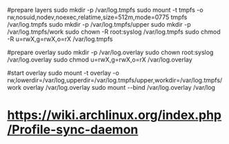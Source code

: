 #prepare layers
sudo mkdir -p /var/log.tmpfs
sudo mount -t tmpfs -o rw,nosuid,nodev,noexec,relatime,size=512m,mode=0775 tmpfs /var/log.tmpfs
sudo mkdir -p /var/log.tmpfs/upper
sudo mkdir -p /var/log.tmpfs/work
sudo chown -R root:syslog /var/log.tmpfs
sudo chmod -R u=rwX,g=rwX,o=rX /var/log.tmpfs

#prepare overlay
sudo mkdir -p /var/log.overlay
sudo chown root:syslog /var/log.overlay
sudo chmod u=rwX,g=rwX,o=rX /var/log.overlay

#start overlay
sudo mount -t overlay -o rw,lowerdir=/var/log,upperdir=/var/log.tmpfs/upper,workdir=/var/log.tmpfs/work overlay /var/log.overlay
sudo mount --bind /var/log.overlay /var/log


# https://wiki.archlinux.org/index.php/Profile-sync-daemon
